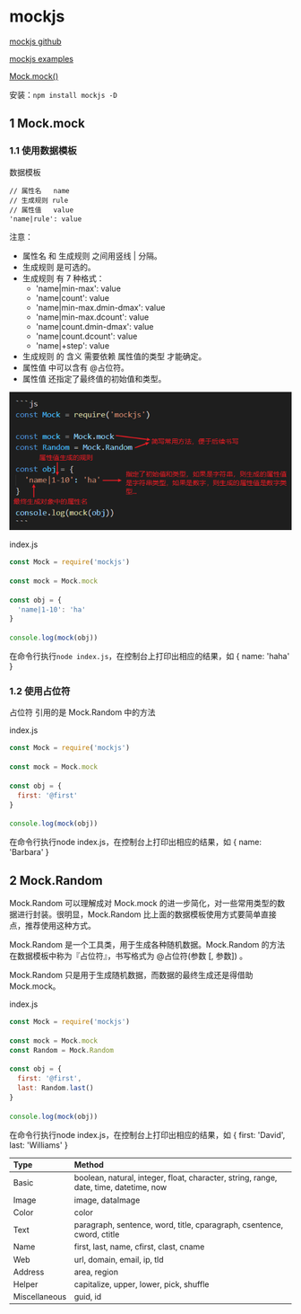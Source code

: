 # mockjs

[mockjs github](https://github.com/nuysoft/Mock/wiki/Getting-Started)

[mockjs examples](http://mockjs.com/examples.html)

[Mock.mock()](https://www.jianshu.com/p/742da49cad3c)

安装：`npm install mockjs -D`

## 1 Mock.mock

### 1.1 使用数据模板

数据模板

```
// 属性名   name
// 生成规则 rule
// 属性值   value
'name|rule': value
```

注意：

- 属性名 和 生成规则 之间用竖线 | 分隔。
- 生成规则 是可选的。
- 生成规则 有 7 种格式：
  - 'name|min-max': value
  - 'name|count': value
  - 'name|min-max.dmin-dmax': value
  - 'name|min-max.dcount': value
  - 'name|count.dmin-dmax': value
  - 'name|count.dcount': value
  - 'name|+step': value
- 生成规则 的 含义 需要依赖 属性值的类型 才能确定。
- 属性值 中可以含有 @占位符。
- 属性值 还指定了最终值的初始值和类型。

![01](./images/01.png)

index.js

```js
const Mock = require('mockjs')

const mock = Mock.mock

const obj = {
  'name|1-10': 'ha'
}

console.log(mock(obj))
```

在命令行执行`node index.js`，在控制台上打印出相应的结果，如 { name: 'haha' }

### 1.2 使用占位符

占位符 引用的是 Mock.Random 中的方法

index.js

```js
const Mock = require('mockjs')

const mock = Mock.mock

const obj = {
  first: '@first'
}

console.log(mock(obj))
```

在命令行执行node index.js，在控制台上打印出相应的结果，如 { name: 'Barbara' }

## 2 Mock.Random

Mock.Random 可以理解成对 Mock.mock 的进一步简化，对一些常用类型的数据进行封装。很明显，Mock.Random 比上面的数据模板使用方式要简单直接点，推荐使用这种方式。

Mock.Random 是一个工具类，用于生成各种随机数据。Mock.Random 的方法在数据模板中称为『占位符』，书写格式为 @占位符(参数 [, 参数]) 。

Mock.Random 只是用于生成随机数据，而数据的最终生成还是得借助 Mock.mock。

index.js

```js
const Mock = require('mockjs')

const mock = Mock.mock
const Random = Mock.Random

const obj = {
  first: '@first',
  last: Random.last()
}

console.log(mock(obj))
```

在命令行执行node index.js，在控制台上打印出相应的结果，如 { first: 'David', last: 'Williams' }

Type | Method
:-- | :--
Basic	| boolean, natural, integer, float, character, string, range, date, time, datetime, now
Image	| image, dataImage
Color	| color
Text	| paragraph, sentence, word, title, cparagraph, csentence, cword, ctitle
Name	| first, last, name, cfirst, clast, cname
Web	| url, domain, email, ip, tld
Address	| area, region
Helper	| capitalize, upper, lower, pick, shuffle
Miscellaneous	| guid, id